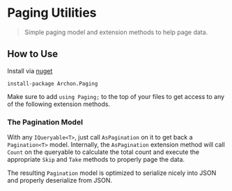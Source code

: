 # Paging Utilities

> Simple paging model and extension methods to help page data.

## How to Use

Install via [nuget](https://www.nuget.org/packages/Archon.Paging/)

```
install-package Archon.Paging
```

Make sure to add `using Paging;` to the top of your files to get access to any of the following extension methods.

### The Pagination Model

With any `IQueryable<T>`, just call `AsPagination` on it to get back a `Pagination<T>` model. Internally, the `AsPagination` extension method will call `Count` on the queryable to calculate the total count and execute the appropriate `Skip` and `Take` methods to properly page the data.

The resulting `Pagination` model is optimized to serialize nicely into JSON and properly deserialize from JSON.
